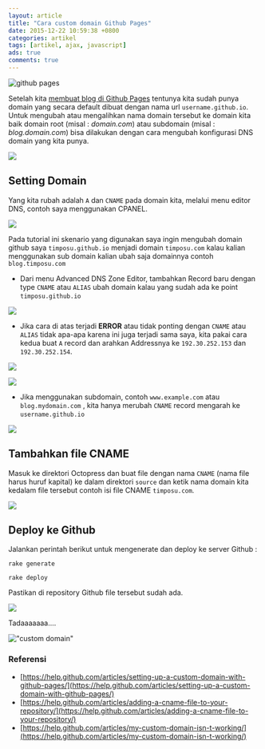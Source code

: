 ```yaml
---
layout: article
title: "Cara custom domain Github Pages"
date: 2015-12-22 10:59:38 +0800
categories: artikel
tags: [artikel, ajax, javascript]
ads: true
comments: true
---
```


![github pages](http://i68.tinypic.com/wtuo8g.jpg)

Setelah kita [membuat blog di Github Pages](/ngeblogging-di-github-pages-dengan-octopress/) tentunya kita sudah punya domain yang secara default dibuat dengan nama url `username.github.io`. Untuk mengubah atau mengalihkan nama domain tersebut ke domain kita baik domain root (misal : _domain.com_) atau subdomain (misal : _blog.domain.com_) bisa dilakukan dengan cara mengubah konfigurasi DNS domain yang kita punya.

<!-- more -->

![](http://i68.tinypic.com/28qx8r4.jpg)

## Setting Domain

Yang kita rubah adalah `A` dan `CNAME` pada domain kita, melalui menu editor DNS, contoh saya menggunakan CPANEL.

![](http://i67.tinypic.com/jtx5yt.jpg)

Pada tutorial ini skenario yang digunakan saya ingin mengubah domain github saya `timposu.github.io` menjadi domain `timposu.com` kalau kalian menggunakan sub domain kalian ubah saja domainnya contoh `blog.timposu.com`

* Dari menu Advanced DNS Zone Editor, tambahkan Record baru dengan type `CNAME` atau `ALIAS` ubah domain kalau yang sudah ada ke point `timposu.github.io`

![](http://oi64.tinypic.com/154uc5w.jpg)

* Jika cara di atas terjadi __ERROR__  atau tidak ponting dengan `CNAME` atau `ALIAS` tidak apa-apa karena ini juga terjadi sama saya, kita pakai cara kedua buat `A` record dan arahkan Addressnya ke `192.30.252.153` dan `192.30.252.154`.

![](http://i67.tinypic.com/2mzf4wj.jpg)

![](http://i67.tinypic.com/4u6jq0.jpg)

* Jika menggunakan subdomain, contoh `www.example.com` atau `blog.mydomain.com` , kita hanya merubah `CNAME` record mengarah ke `username.github.io`

![](http://i65.tinypic.com/nyu23s.jpg)

## Tambahkan file CNAME

Masuk ke direktori Octopress dan buat file dengan nama `CNAME` (nama file harus huruf kapital) ke dalam direktori `source` dan ketik nama domain kita kedalam file tersebut contoh isi file CNAME `timposu.com`.

![](http://i63.tinypic.com/2pskgeh.jpg)

## Deploy ke Github

Jalankan perintah berikut untuk mengenerate dan deploy ke server Github :

`rake generate`

`rake deploy`

Pastikan di repository Github file tersebut sudah ada.

![](http://i68.tinypic.com/2ed1e6p.jpg)

Tadaaaaaaa....

!["custom domain"](http://i68.tinypic.com/5esw49.jpg)

### Referensi

* [https://help.github.com/articles/setting-up-a-custom-domain-with-github-pages/](https://help.github.com/articles/setting-up-a-custom-domain-with-github-pages/)
* [https://help.github.com/articles/adding-a-cname-file-to-your-repository/](https://help.github.com/articles/adding-a-cname-file-to-your-repository/)
* [https://help.github.com/articles/my-custom-domain-isn-t-working/](https://help.github.com/articles/my-custom-domain-isn-t-working/)
